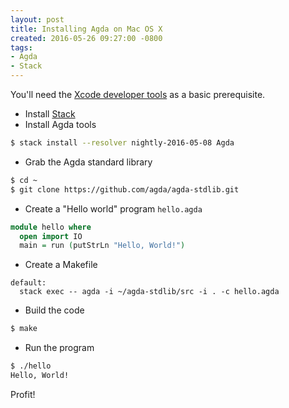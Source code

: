 ```yaml
---
layout: post
title: Installing Agda on Mac OS X
created: 2016-05-26 09:27:00 -0800
tags:
- Agda
- Stack
---
```


You'll need the [Xcode developer tools][xcode] as a basic prerequisite.

* Install [Stack][stack]
* Install Agda tools

```bash
$ stack install --resolver nightly-2016-05-08 Agda
```

* Grab the Agda standard library

```bash
$ cd ~
$ git clone https://github.com/agda/agda-stdlib.git
```

* Create a "Hello world" program `hello.agda`

```agda
module hello where
  open import IO
  main = run (putStrLn "Hello, World!")
```

* Create a Makefile

```gnumake
default:
  stack exec -- agda -i ~/agda-stdlib/src -i . -c hello.agda
```

* Build the code

```bash
$ make
```

* Run the program

```bash
$ ./hello
Hello, World!
```

Profit!

[stack]: http://haskellstack.org/
[xcode]: https://developer.apple.com/xcode/downloads/

